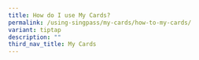 ```yaml
---
title: How do I use My Cards?
permalink: /using-singpass/my-cards/how-to-my-cards/
variant: tiptap
description: ""
third_nav_title: My Cards
---
```

